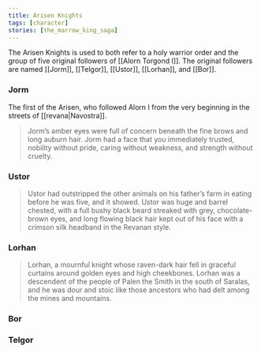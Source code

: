 ```yaml
---
title: Arisen Knights
tags: [character]
stories: [the_marrow_king_saga]
---
```


The Arisen Knights is used to both refer to a holy warrior order and the group of five original followers of [[Alorn Torgond I]]. The original followers are named [[Jorm]], [[Telgor]], [[Ustor]], [[Lorhan]], and [[Bor]].

### Jorm

The first of the Arisen, who followed Alorn I from the very beginning in the streets of [[revana|Navostra]].

> Jorm’s amber eyes were full of concern beneath the fine brows and long auburn hair. Jorm had a face that you immediately trusted, nobility without pride, caring without weakness, and strength without cruelty.

### Ustor

> Ustor had outstripped the other animals on his father’s farm in eating before he was five, and it showed. Ustor was huge and barrel chested, with a full bushy black beard streaked with grey, chocolate-brown eyes, and long flowing black hair kept out of his face with a crimson silk headband in the Revanan style.

### Lorhan

> Lorhan, a mournful knight whose raven-dark hair fell in graceful curtains around golden eyes and high cheekbones. Lorhan was a descendent of the people of Palen the Smith in the south of Saralas, and he was dour and stoic like those ancestors who had delt among the mines and mountains.

### Bor

### Telgor


